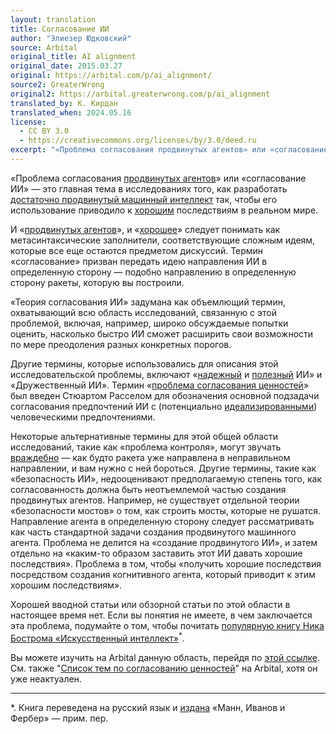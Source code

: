 ```yaml
---
layout: translation
title: Согласование ИИ
author: "Элиезер Юдковский"
source: Arbital
original_title: AI alignment
original_date: 2015.03.27
original: https://arbital.com/p/ai_alignment/
source2: GreaterWrong
original2: https://arbital.greaterwrong.com/p/ai_alignment
translated_by: К. Кирдан
translated_when: 2024.05.16
license:
  - CC BY 3.0
  - https://creativecommons.org/licenses/by/3.0/deed.ru
excerpt: "«Проблема согласования продвинутых агентов» или «согласование ИИ» — это главная тема в исследованиях того, как разработать достаточно продвинутый машинный интеллект так, чтобы его использование приводило к хорошим последствиям в реальном мире."
---
```

«Проблема согласования [продвинутых агентов](https://arbital.com/p/advanced_agent/)» или «согласование ИИ» — это главная тема в исследованиях того, как разработать [достаточно продвинутый машинный интеллект](https://arbital.com/p/sufficiently_advanced_ai/) так, чтобы его использование приводило к [хорошим](https://arbital.com/p/beneficial/) последствиям в реальном мире.

И «[продвинутых агентов](https://arbital.com/p/advanced_agent/)», и «[хорошее](https://arbital.com/p/value_alignment_value/)» следует понимать как метасинтаксические заполнители, соответствующие сложным идеям, которые все еще остаются предметом дискуссий. Термин «согласование» призван передать идею направления ИИ в определенную сторону — подобно направлению в определенную сторону ракеты, которую вы построили.

«Теория согласования ИИ» задумана как объемлющий термин, охватывающий всю область исследований, связанную с этой проблемой, включая, например, широко обсуждаемые попытки оценить, насколько быстро ИИ сможет расширить свои возможности по мере преодоления разных конкретных порогов.

Другие термины, которые использовались для описания этой исследовательской проблемы, включают «[надежный](https://arbital.com/p/AI_safety_mindset/) и [полезный](https://arbital.com/p/beneficial/) ИИ» и «Дружественный ИИ». Термин «[проблема согласования ценностей](https://arbital.com/p/value_alignment_problem/)» был введен Стюартом Расселом для обозначения основной подзадачи согласования предпочтений ИИ с (потенциально [идеализированными](https://arbital.com/p/cev/)) человеческими предпочтениями.

Некоторые альтернативные термины для этой общей области исследований, такие как «проблема контроля», могут звучать [враждебно](https://arbital.com/p/nonadversarial/) — как будто ракета уже направлена ​​в неправильном направлении, и вам нужно с ней бороться. Другие термины, такие как «безопасность ИИ», недооценивают предполагаемую степень того, как согласованность должна быть неотъемлемой частью создания продвинутых агентов. Например, не существует отдельной теории «безопасности мостов» о том, как строить мосты, которые не рушатся. Направление агента в определенную сторону следует рассматривать как часть стандартной задачи создания продвинутого машинного агента. Проблема не делится на «создание продвинутого ИИ», и затем отдельно на «каким-то образом заставить этот ИИ давать хорошие последствия». Проблема в том, чтобы «получить хорошие последствия посредством создания когнитивного агента, который приводит к этим хорошим последствиям».

Хорошей вводной статьи или обзорной статьи по этой области в настоящее время нет. Если вы понятия не имеете, в чем заключается эта проблема, подумайте о том, чтобы почитать [популярную книгу Ника Бострома «Искусственный интеллект»](https://arbital.com/p/bostrom_superintelligence/)<sup>*</sup>.

Вы можете изучить на Arbital данную область, перейдя по [этой ссылке](http://arbital.com/explore/ai_alignment). См. также "[Список тем по согласованию ценностей](https://arbital.com/p/value_alignment_subject_list/)" на Arbital, хотя он уже неактуален.

---

\*\. Книга переведена на русский язык и [издана](https://www.mann-ivanov-ferber.ru/books/iskusstvennyj-intellekt/) «Манн, Иванов и Фербер» — прим. пер.
